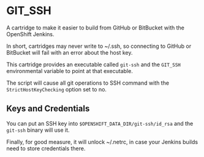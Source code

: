 # GIT_SSH

A cartridge to make it easier to build from GitHub or BitBucket with the OpenShift Jenkins.

In short, cartridges may never write to ~/.ssh, so connecting to GitHub or BitBucket will fail with an error about the host key.

This cartridge provides an executable called `git-ssh` and the `GIT_SSH` environmental variable to point at that executable. 

The script will cause all git operations to SSH command with the `StrictHostKeyChecking` option set to no.

## Keys and Credentials

You can put an SSH key into `$OPENSHIFT_DATA_DIR/git-ssh/id_rsa` and the `git-ssh` binary will use it.

Finally, for good measure, it will unlock ~/.netrc, in case your Jenkins builds need to store credentials there.
